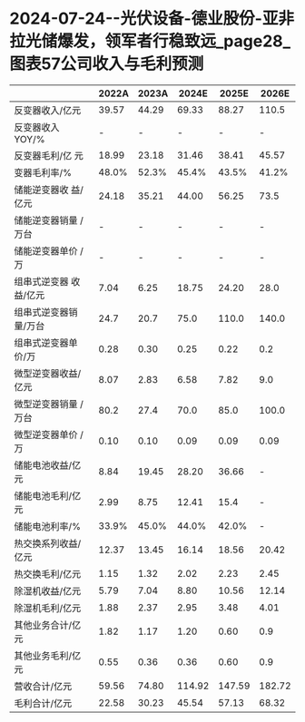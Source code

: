 # 2024-07-24--光伏设备-德业股份-亚非拉光储爆发，领军者行稳致远_page28_图表57公司收入与毛利预测

|  | 2022A | 2023A | 2024E | 2025E | 2026E |
|---|---|---|---|---|---|
| 反变器收入/亿元 | 39.57 | 44.29 | 69.33 | 88.27 | 110.5 |
| 反变器收入 YOY/% | - | - | - | - | - |
| 反变器毛利/亿 元 | 18.99 | 23.18 | 31.46 | 38.41 | 45.57 |
| 变器毛利率/% | 48.0% | 52.3% | 45.4% | 43.5% | 41.2% |
| 储能逆变器收 益/亿元 | 24.18 | 35.21 | 44.00 | 56.25 | 73.5 |
| 储能逆变器销量 /万台 | - | - | - | - | - |
| 储能逆变器单价 /万 | - | - | - | - | - |
| 组串式逆变器 收益/亿元 | 7.04 | 6.25 | 18.75 | 24.20 | 28.0 |
| 组串式逆变器销 量/万台 | 24.7 | 20.7 | 75.0 | 110.0 | 140.0 |
| 组串式逆变器单 价/万 | 0.28 | 0.30 | 0.25 | 0.22 | 0.2 |
| 微型逆变器收益/ 亿元 | 8.07 | 2.83 | 6.58 | 7.82 | 9.0 |
| 微型逆变器销量 /万台 | 80.2 | 27.4 | 70.0 | 85.0 | 100.0 |
| 微型逆变器单价 /万 | 0.10 | 0.10 | 0.09 | 0.09 | 0.09 |
| 储能电池收益/亿 元 | 8.84 | 19.45 | 28.20 | 36.66 | - |
| 储能电池毛利/亿 元 | 2.99 | 8.75 | 12.41 | 15.4 | - |
| 储能电池利率/% | 33.9% | 45.0% | 44.0% | 42.0% | - |
| 热交换系列收益/ 亿元 | 12.37 | 13.45 | 16.14 | 18.56 | 20.42 |
| 热交换毛利/亿元 | 1.15 | 1.32 | 2.02 | 2.23 | 2.45 |
| 除湿机收益/亿元 | 5.79 | 7.04 | 8.80 | 10.56 | 12.14 |
| 除湿机毛利/亿元 | 1.88 | 2.37 | 2.95 | 3.48 | 4.01 |
| 其他业务合计/亿 元 | 1.82 | 1.17 | 1.20 | 0.60 | 0.9 |
| 其他业务毛利/亿 元 | 0.55 | 0.36 | 0.36 | 0.60 | 0.9 |
| 营收合计/亿元 | 59.56 | 74.80 | 114.92 | 147.59 | 182.72 |
| 毛利合计/亿元 | 22.58 | 30.23 | 45.54 | 57.13 | 68.32 |